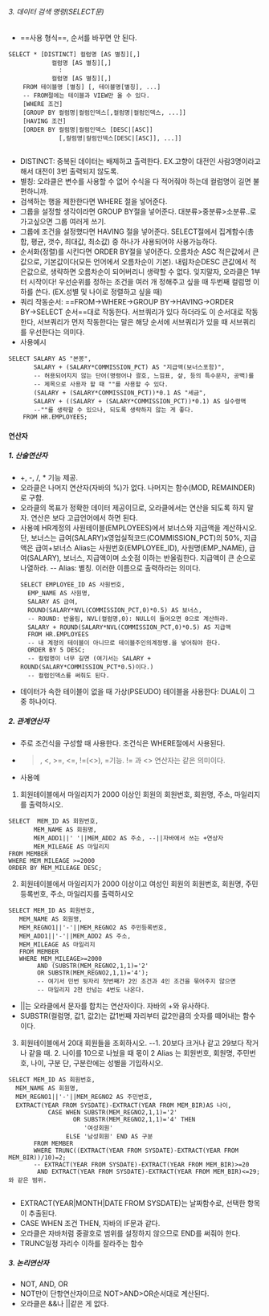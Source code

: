 ###### 3. 데이터 검색 명령(SELECT문)
- ==사용 형식==, 순서를 바꾸면 안 된다.
```
SELECT * [DISTINCT] 컬럼명 [AS 별칭][,]
			컬럼명 [AS 별칭][,]
              :
	        컬럼명 [AS 별칭][,]
    FROM 테이블명 [별칭] [, 테이블명[별칭], ...]
    -- FROM절에는 테이블과 VIEW만 올 수 있다.
    [WHERE 조건] 
    [GROUP BY 컬럼명|컬럼인덱스[,컬럼명|컬럼인덱스, ...]] 
    [HAVING 조건] 
    [ORDER BY 컬럼명|컬럼인덱스 [DESC|[ASC]] 
              [,컬럼명|컬럼인덱스[DESC|[ASC]], ...]] 
              

```
 - DISTINCT: 중복된 데이터는 배제하고 출력한다.
	 EX.고향이 대전인 사람3명이라고 해서 대전이 3번 출력되지 않도록.
 - 별칭: 오라클은 변수를 사용할 수 없어 수식을 다 적어줘야 하는데 컬럼명이 길면 불편하니까.
 - 검색하는 행을 제한한다면 WHERE 절을 넣어준다.
 - 그룹을 설정할 생각이라면 GROUP BY절을 넣어준다.
	대분류>중분류>소분류..로 가고싶으면 그룹 여러게 쓰기.
 - 그룹에 조건을 설정했다면 HAVING 절을 넣어준다.
	SELECT절에서 집계함수(총합, 평균, 갯수, 최대값, 최소값) 중 하나가 사용되어야 사용가능하다.
 - 순서화(정렬)를 시킨다면 ORDER BY절을 넣어준다.
	오름차순 ASC 적은값에서 큰값으로, 기본값이다(모든 언어에서 오름차순이 기본).
	내림차순DESC 큰값에서 적은값으로, 생략하면 오름차순이 되어버리니 생략할 수 없다.
    잊지말자, 오라클은 1부터 시작이다!
    우선순위를 정하는 조건을 여러 개 정해주고 싶을 때 두번째 컬럼명 이하를 쓴다.
    (EX.성별 및 나이로 정렬하고 싶을 때)
 - 쿼리 작동순서: ==FROM→WHERE→GROUP BY→HAVING→ORDER BY→SELECT 순서==대로 작동한다.
	 서브쿼리가 있다 하더라도 이 순서대로 작동한다, 서브쿼리가 먼저 작동한다는 말은 해당 순서에 서브쿼리가 있을 때 서브쿼리를 우선한다는 의미다.
- 사용예시
```
SELECT SALARY AS "본봉", 
       SALARY + (SALARY*COMMISSION_PCT) AS "지급액(보너스포함)",
       -- 허용되어지지 않는 단어(명령어나 괄호, 느낌표, 샾, 등의 특수문자, 공백)를
       -- 제목으로 사용자 할 때 ""를 사용할 수 있다.
       (SALARY + (SALARY*COMMISSION_PCT))*0.1 AS "세금",
       SALARY + ((SALARY + (SALARY*COMMISSION_PCT))*0.1) AS 실수령액
       --""를 생략할 수 있으나, 되도록 생략하지 않는 게 좋다.
    FROM HR.EMPLOYEES;
```

#### 연산자
##### 1. 산술연산자
- +, -, /, * 기능 제공.
- 오라클은 나머지 연산자(자바의 %)가 없다. 나머지는 함수(MOD, REMAINDER)로 구함.
- 오라클의 목표가 정확한 데이터 제공이므로, 오라클에서는 연산을 되도록 하지 말자. 연산은 보다 고급언어에서 하면 된다.
- 사용예
   HR계정의 사원테이블(EMPLOYEES)에서 보너스와 지급액을 계산하시오.
   단, 보너스는 급여(SALARY)x영업실적코드(COMMISSION_PCT)의 50%, 지급액은 급여+보너스
   Alias는 사원번호(EMPLOYEE_ID), 사원명(EMP_NAME), 급여(SALARY), 보너스, 지급액이며
   소숫점 이하는 반올림한다. 지급액이 큰 순으로 나열하라.
   -- Alias: 별칭. 이러한 이름으로 출력하라는 의미다.
  ```
  SELECT EMPLOYEE_ID AS 사원번호,
    EMP_NAME AS 사원명,
    SALARY AS 급여,
    ROUND(SALARY*NVL(COMMISSION_PCT,0)*0.5) AS 보너스,
    -- ROUND: 반올림, NVL(컬럼명,0): NULL이 들어오면 0으로 계산하라.
    SALARY + ROUND(SALARY*NVL(COMMISSION_PCT,0)*0.5) AS 지급액  
    FROM HR.EMPLOYEES
    -- 내 계정의 테이블이 아니므로 테이블주인의계정명.을 넣어줘야 한다.
    ORDER BY 5 DESC; 
    -- 컬럼명이 너무 길면 (여기서는 SALARY + ROUND(SALARY*COMMISSION_PCT*0.5)이다.)
    -- 컬럼인덱스를 써줘도 된다. 
  ```
- 데이터가 속한 테이블이 없을 때 가상(PSEUDO) 테이블을 사용한다: DUAL이 그 중 하나이다.

##### 2. 관계연산자
- 주로 조건식을 구성할 때 사용한다. 조건식은 WHERE절에서 사용된다.
- >, <, >=, <=, !=(<>), =기능.  != 과 <> 연산자는 같은 의미이다.
- 사용예
 1. 회원테이블에서 마일리지가 2000 이상인 회원의 회원번호, 회원명, 주소, 마일리지를 출력하시오.
 ```
 SELECT  MEM_ID AS 회원번호,
        MEM_NAME AS 회원명,
        MEM_ADD1||' '||MEM_ADD2 AS 주소, --||자바에서 쓰는 +연상자
        MEM_MILEAGE AS 마일리지
 FROM MEMBER
 WHERE MEM_MILEAGE >=2000
 ORDER BY MEM_MILEAGE DESC;
 ```

 2. 회원테이블에서 마일리지가 2000 이상이고 여성인 회원의
 회원번호, 회원명, 주민등록번호, 주소, 마일리지를 출력하시오
 ```
 SELECT MEM_ID AS 회원번호,
    MEM_NAME AS 회원명, 
    MEM_REGNO1||'-'||MEM_REGNO2 AS 주민등록번호,
    MEM_ADD1||'-'||MEM_ADD2 AS 주소,
    MEM_MILEAGE AS 마일리지
    FROM MEMBER
	WHERE MEM_MILEAGE>=2000
         AND (SUBSTR(MEM_REGNO2,1,1)='2'
         OR SUBSTR(MEM_REGNO2,1,1)='4');
         -- 여기서 민번 뒷자리 첫번째가 2인 조건과 4인 조건을 묶어주지 않으면
         -- 마일리지 2천 안넘는 4번도 나온다.
 ```
 - ||는 오라클에서 문자를 합치는 연산자이다. 자바의 +와 유사하다.
 - SUBSTR(컬럼명, 값1, 값2)는 값1번째 자리부터 값2만큼의 숫자를 떼어내는 함수이다.

 3. 회원테이블에서 20대 회원들을 조회하시오. --1. 20보다 크거나 같고 29보다 작거나 같을 때. 2. 나이를 10으로 나눴을 때 몫이 2 Alias 는 회원번호, 회원명, 주민번호, 나이, 구분
    단, 구분란에는 성별을 기입하시오.
 ```
 SELECT MEM_ID AS 회원번호,
   MEM_NAME AS 회원명,
   MEM_REGNO1||'-'||MEM_REGNO2 AS 주민번호,
   EXTRACT(YEAR FROM SYSDATE)-EXTRACT(YEAR FROM MEM_BIR)AS 나이, 
            CASE WHEN SUBSTR(MEM_REGNO2,1,1)='2' 
                   OR SUBSTR(MEM_REGNO2,1,1)='4' THEN   
                      '여성회원' 
                 ELSE '남성회원' END AS 구분 
        FROM MEMBER
        WHERE TRUNC((EXTRACT(YEAR FROM SYSDATE)-EXTRACT(YEAR FROM MEM_BIR))/10)=2;
        -- EXTRACT(YEAR FROM SYSDATE)-EXTRACT(YEAR FROM MEM_BIR)>=20
         AND EXTRACT(YEAR FROM SYSDATE)-EXTRACT(YEAR FROM MEM_BIR)<=29;와 같은 범위.
    
 ```
 - EXTRACT(YEAR|MONTH|DATE FROM SYSDATE)는 날짜함수로, 선택한 항목이 추출된다.
 - CASE WHEN 조건 THEN, 자바의 IF문과 같다. 
 - 오라클은 자바처럼 중괄호로 범위를 설정하지 않으므로 END를 써줘야 한다.
 - TRUNC일정 자리수 이하를 잘라주는 함수

##### 3. 논리연산자
- NOT, AND, OR
- NOT만이 단항연산자이므로 NOT>AND>OR순서대로 계산된다.
- 오라클은 &&나 ||같은 게 없다. 